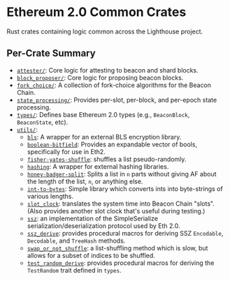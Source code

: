 # Ethereum 2.0 Common Crates

Rust crates containing logic common across the Lighthouse project.

## Per-Crate Summary

- [`attester/`](attester/): Core logic for attesting to beacon and shard blocks.
- [`block_proposer/`](block_proposer/): Core logic for proposing beacon blocks.
- [`fork_choice/`](fork_choice/): A collection of fork-choice algorithms for
	the Beacon Chain.
- [`state_processing/`](state_processing/): Provides per-slot, per-block, and
	per-epoch state processing.
- [`types/`](types/): Defines base Ethereum 2.0 types (e.g., `BeaconBlock`,
	`BeaconState`, etc).
- [`utils/`](utils/):
    - [`bls`](utils/bls/): A wrapper for an external BLS encryption library.
    - [`boolean-bitfield`](utils/boolean-bitfield/): Provides an expandable vector
		of bools, specifically for use in Eth2.
    - [`fisher-yates-shuffle`](utils/fisher-yates-shuffle/): shuffles a list
		pseudo-randomly.
    - [`hashing`](utils/hashing/): A wrapper for external hashing libraries.
    - [`honey-badger-split`](utils/honey-badger-split/): Splits a list in `n`
		parts without giving AF about the length of the list, `n`, or anything
		else.
    - [`int-to-bytes`](utils/int-to-bytes/): Simple library which converts ints
		into byte-strings of various lengths.
	- [`slot_clock`](utils/slot_clock/): translates the system time into Beacon
	    Chain "slots". (Also provides another slot clock that's useful during
		testing.)
	- [`ssz`](utils/ssz/): an implementation of the SimpleSerialize 
	    serialization/deserialization protocol used by Eth 2.0.
	- [`ssz_derive`](utils/ssz_derive/): provides procedural macros for
		deriving SSZ `Encodable`, `Decodable`, and `TreeHash` methods.
	- [`swap_or_not_shuffle`](utils/swap_or_not_shuffle/): a list-shuffling
		method which is slow, but allows for a subset of indices to be shuffled.
	- [`test_random_derive`](utils/test_random_derive/): provides procedural
		macros for deriving the `TestRandom` trait defined in `types`.
